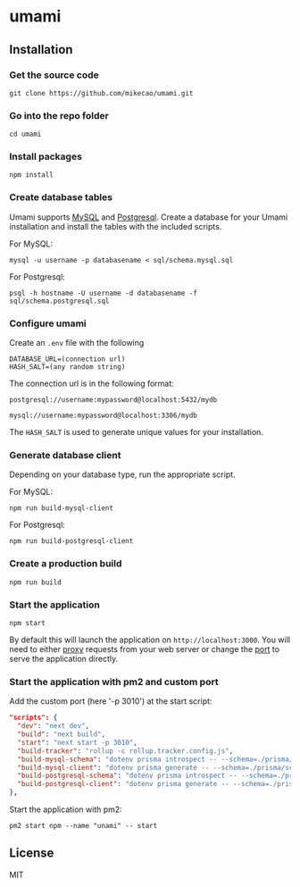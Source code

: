 # umami

## Installation

### Get the source code

```
git clone https://github.com/mikecao/umami.git
```

### Go into the repo folder

```
cd umami
```

### Install packages

```
npm install
```

### Create database tables

Umami supports [MySQL](https://www.mysql.com/) and [Postgresql](https://www.postgresql.org/).
Create a database for your Umami installation and install the tables with the included scripts.

For MySQL:

```
mysql -u username -p databasename < sql/schema.mysql.sql
```

For Postgresql:

```
psql -h hostname -U username -d databasename -f sql/schema.postgresql.sql
```

### Configure umami

Create an `.env` file with the following

```
DATABASE_URL=(connection url)
HASH_SALT=(any random string)
```

The connection url is in the following format:
```
postgresql://username:mypassword@localhost:5432/mydb

mysql://username:mypassword@localhost:3306/mydb
```

The `HASH_SALT` is used to generate unique values for your installation.

### Generate database client

Depending on your database type, run the appropriate script.

For MySQL:

```
npm run build-mysql-client
```

For Postgresql:

```
npm run build-postgresql-client
```

### Create a production build

```
npm run build
```

### Start the application

```
npm start
```

By default this will launch the application on `http://localhost:3000`. You will need to either 
[proxy](https://docs.nginx.com/nginx/admin-guide/web-server/reverse-proxy/) requests from your web server
or change the [port](https://nextjs.org/docs/api-reference/cli#production) to serve the application directly.

### Start the application with pm2 and custom port

Add the custom port (here '-p 3010') at the start script:

```json
"scripts": {
  "dev": "next dev",
  "build": "next build",
  "start": "next start -p 3010",
  "build-tracker": "rollup -c rollup.tracker.config.js",
  "build-mysql-schema": "dotenv prisma introspect -- --schema=./prisma/schema.mysql.prisma",
  "build-mysql-client": "dotenv prisma generate -- --schema=./prisma/schema.mysql.prisma",
  "build-postgresql-schema": "dotenv prisma introspect -- --schema=./prisma/schema.postgresql.prisma",
  "build-postgresql-client": "dotenv prisma generate -- --schema=./prisma/schema.postgresql.prisma"
},
```

Start the application with pm2:

```
pm2 start npm --name "unami" -- start
```

## License

MIT
